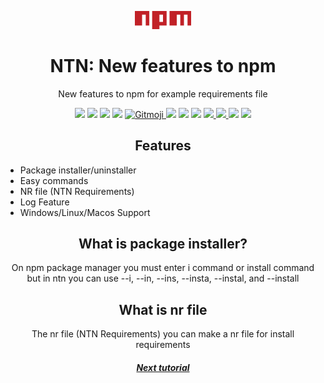 
<p align="center">
    <img src="./../logo/npm.png"width="90">
</p>

<h1 align="center">NTN: New features to npm</h1> 
<p align="center">New features to npm for example requirements file</p>
<p align="center">
    <a href="https://discord.com/users/1125429179685548112"><img src="https://img.shields.io/badge/Discord-black?logo=discord"></a> 
    <img src="https://img.shields.io/github/last-commit/Thecode764/ntn">
    <img src="https://img.shields.io/github/forks/Thecode764/ntn">
    <img src="https://img.shields.io/github/stars/Thecode764/ntn">
    <a href="https://gitmoji.dev">
        <img
            src="https://img.shields.io/badge/gitmoji-%20😜%20😍-FFDD67.svg?style=flat-square"
            alt="Gitmoji"
        />
    </a>
    <img src="https://img.shields.io/badge/Version-5-black?logo=linux">
    <img src="https://img.shields.io/badge/Tested-yes-black?logo=linux">
    <img src="https://img.shields.io/github/commit-activity/w/Thecode764/ntn/main">
    <a href="https://googlefonts.github.io/noto-emoji-animation/">
        <img src="https://img.shields.io/badge/GIFS-black?logo=google">
    </a>
    <a href="https://github.com/Tarikul-Islam-Anik/Animated-Fluent-Emojis">
        <img src="https://img.shields.io/badge/Icons-black?logo=icon">
    </a>
    <img src="https://img.shields.io/badge/Version-5-black?logo=windows">
    <img src="https://img.shields.io/badge/Tested-no-black?logo=windows">
</p>
<h2 align="center">Features</h2>

- Package installer/uninstaller
- Easy commands
- NR file (NTN Requirements)
- Log Feature
- Windows/Linux/Macos Support

<h2 align="center">What is package installer?</h2>
<p align="center">On npm package manager you must enter i command or install command but in ntn you can use --i, --in, --ins, --insta, --instal, and --install</p>
<h2 align="center">What is nr file</h2>
<p align="center">The nr file (NTN Requirements) you can make a nr file for install requirements</p>
<h5 align="center"><a href="./install.md">Next tutorial</a></h5>